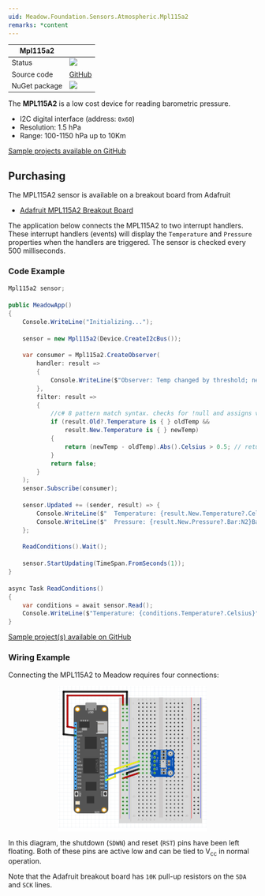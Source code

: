 ```yaml
---
uid: Meadow.Foundation.Sensors.Atmospheric.Mpl115a2
remarks: *content
---
```


| Mpl115a2 | |
|--------|--------|
| Status | <img src="https://img.shields.io/badge/InProgress-yellow" style="width: auto; height: -webkit-fill-available;" /> |
| Source code | [GitHub](https://github.com/WildernessLabs/Meadow.Foundation/tree/master/Source/Meadow.Foundation.Peripherals/Sensors.Atmospheric.Mpl115a2) |
| NuGet package | <a href="https://www.nuget.org/packages/Meadow.Foundation.Sensors.Atmospheric.Mpl115a2/" target="_blank"><img src="https://img.shields.io/nuget/v/Meadow.Foundation.Sensors.Atmospheric.Mpl115a2.svg?label=Meadow.Foundation.Sensors.Atmospheric.Mpl115a2" /></a> |

The **MPL115A2** is a low cost device for reading barometric pressure.

* I2C digital interface (address: `0x60`)
* Resolution: 1.5 hPa
* Range: 100-1150 hPa up to 10Km

[Sample projects available on GitHub](https://github.com/WildernessLabs/Meadow.Foundation/tree/master/Source/Meadow.Foundation.Peripherals/Sensors.Atmospheric.Mpl115A2/Samples/) 

## Purchasing

The MPL115A2 sensor is available on a breakout board from Adafruit

* [Adafruit MPL115A2 Breakout Board](https://www.adafruit.com/product/992)

The application below connects the MPL115A2 to two interrupt handlers.  These interrupt handlers (events) will display the `Temperature` and `Pressure` properties when the handlers are triggered.  The sensor is checked every 500 milliseconds.

### Code Example

```csharp
Mpl115a2 sensor;

public MeadowApp()
{
    Console.WriteLine("Initializing...");

    sensor = new Mpl115a2(Device.CreateI2cBus());

    var consumer = Mpl115a2.CreateObserver(
        handler: result => 
        {
            Console.WriteLine($"Observer: Temp changed by threshold; new temp: {result.New.Temperature?.Celsius:N2}C, old: {result.Old?.Temperature?.Celsius:N2}C");
        },
        filter: result =>
        {
            //c# 8 pattern match syntax. checks for !null and assigns var.
            if (result.Old?.Temperature is { } oldTemp &&
                result.New.Temperature is { } newTemp)
            {
                return (newTemp - oldTemp).Abs().Celsius > 0.5; // returns true if > 0.5°C change.
            }
            return false;
        }
    );
    sensor.Subscribe(consumer);

    sensor.Updated += (sender, result) => {
        Console.WriteLine($"  Temperature: {result.New.Temperature?.Celsius:N2}C");
        Console.WriteLine($"  Pressure: {result.New.Pressure?.Bar:N2}Bar");
    };

    ReadConditions().Wait();

    sensor.StartUpdating(TimeSpan.FromSeconds(1));
}

async Task ReadConditions()
{
    var conditions = await sensor.Read();
    Console.WriteLine($"Temperature: {conditions.Temperature?.Celsius}°C, Pressure: {conditions.Pressure?.Pascal}Pa");
}

```

[Sample project(s) available on GitHub](https://github.com/WildernessLabs/Meadow.Foundation/tree/master/Source/Meadow.Foundation.Peripherals/Sensors.Atmospheric.Mpl115a2/Samples/Sensors.Atmospheric.Mpl115a2_Sample)

### Wiring Example

Connecting the MPL115A2 to Meadow requires four connections:

<img src="../../API_Assets/Meadow.Foundation.Sensors.Atmospheric.Mpl115a2/MPL115A2_Fritzing.svg" 
    style="width: 60%; display: block; margin-left: auto; margin-right: auto;" />

In this diagram, the shutdown (`SDWN`) and reset (`RST`) pins have been left floating.  Both of these pins are active low and can be tied to V<sub>cc</sub> in normal operation.

Note that the Adafruit breakout board has `10K` pull-up resistors on the `SDA` and `SCK` lines.




